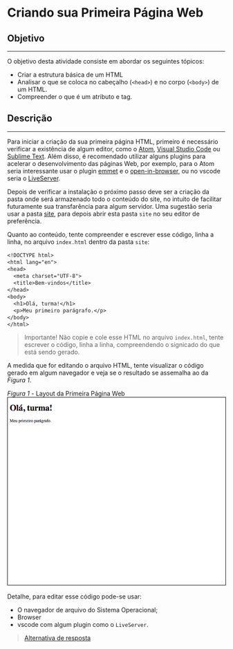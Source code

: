# Criando sua Primeira Página Web

## Objetivo
---

O objetivo desta atividade consiste em abordar os seguintes tópicos:

- Criar a estrutura básica de um HTML
- Analisar o que se coloca no cabeçalho (`<head>`) e no corpo (`<body>`) de um HTML.
- Compreender o que é um atributo e tag.
  
## Descrição
---

Para iniciar a criação da sua primeira página HTML, primeiro é necessário verificar a existência de algum editor, como o [Atom](https://atom.io/), [Visual Studio Code](https://code.visualstudio.com/) ou [Sublime Text](https://www.sublimetext.com/). Além disso, é recomendado utilizar alguns plugins para acelerar o desenvolvimento das páginas Web, por exemplo, para o Atom seria interessante usar o plugin [emmet](https://emmet.io/) e o [open-in-browser](https://atom.io/packages/open-in-browser), ou no vscode seria o [LiveServer](https://marketplace.visualstudio.com/items?itemName=ritwickdey.LiveServer).

Depois de verificar a instalação o próximo passo deve ser a criação da pasta onde será armazenado todo o conteúdo do site, no intuito de facilitar futuramente sua transfarência para algum servidor.
Uma sugestão seria usar a pasta [site](site.zip), para depois abrir esta pasta `site` no seu editor de preferência.

Quanto ao conteúdo, tente compreender e escrever esse código, linha a linha, no arquivo `index.html` dentro da pasta `site`:
```
<!DOCTYPE html>
<html lang="en">
<head>
  <meta charset="UTF-8">
  <title>Bem-vindos</title>
</head>
<body>
  <h1>Olá, turma!</h1>
  <p>Meu primeiro parágrafo.</p>
</body>
</html>
```

> Importante! Não copie e cole esse HTML no arquivo `index.html`, tente escrever o código, linha a linha, compreendendo o signicado do que está sendo gerado.

A medida que for editando o arquivo HTML, tente visualizar o código gerado em algum navegador e veja se o resultado se assemalha ao da *Figura 1*.

*Figura 1* - Layout da Primeira Página Web
<img src="screen.png" alt="Primeira Página Web" style="border: 1px solid #000">

Detalhe, para editar esse código pode-se usar:
  * O navegador de arquivo do Sistema Operacional;
  * Browser
  * vscode com algum plugin como o `LiveServer`.

> [Alternativa de resposta](site-response/)